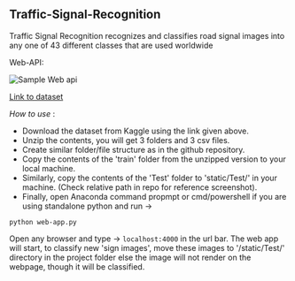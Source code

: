 ## Traffic-Signal-Recognition
Traffic Signal Recognition recognizes and classifies road signal images into any one of 43 different classes that are used worldwide


Web-API: 

![Sample Web api](https://github.com/Devil-Echo/Traffic-Signal-Recognition/blob/main/figures/sample.png)


[Link to dataset](https://www.kaggle.com/meowmeowmeowmeowmeow/gtsrb-german-traffic-sign)


*How to use* : 
- Download the dataset from Kaggle using the link given above.
- Unzip the contents, you will get 3 folders and 3 csv files.
- Create similar folder/file structure as in the github repository.
- Copy the contents of the 'train' folder from the unzipped version to your local machine.
- Similarly, copy the contents of the 'Test' folder to 'static/Test/' in your machine. (Check relative path in repo for reference screenshot).
- Finally, open Anaconda command propmpt or cmd/powershell if you are using standalone python and run ->
```
python web-app.py
```
Open any browser and  type -> `localhost:4000` in the url bar.
The web app will start, to classify new 'sign images', move these images to '/static/Test/' directory in the project folder
else the image will not render on the webpage, though it will be classified.
